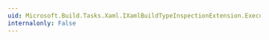 ```yaml
---
uid: Microsoft.Build.Tasks.Xaml.IXamlBuildTypeInspectionExtension.Execute(Microsoft.Build.Tasks.Xaml.XamlBuildTypeInspectionExtensionContext)
internalonly: False
---
```

